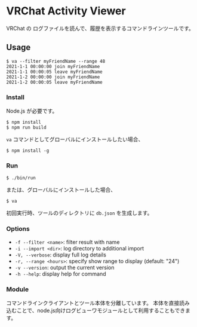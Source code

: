 # VRChat Activity Viewer

VRChat の ログファイルを読んで、履歴を表示するコマンドラインツールです。

## Usage

```
$ va --filter myFriendName --range 48
2021-1-1 00:00:00 join myFriendName
2021-1-1 00:00:05 leave myFriendName
2021-1-2 00:00:00 join myFriendName
2021-1-2 00:00:05 leave myFriendName
```

### Install

Node.js が必要です。

```
$ npm install
$ npm run build
```

`va` コマンドとしてグローバルにインストールしたい場合、

```
$ npm install -g
```

### Run

```
$ ./bin/run
```

または、グローバルにインストールした場合、

```
$ va
```

初回実行時、ツールのディレクトリに `db.json` を生成します。

### Options

* `-f --filter <name>`:
  filter result with name
* `-i --import <dir>`:
  log directory to additional import
* `-V, --verbose`:
  display full log details
* `-r, --range <hours>`:
  specify show range to display (default: "24")
* `-v --version`:
  output the current version
* `-h --help`:
  display help for command
  
### Module

コマンドラインクライアントとツール本体を分離しています。
本体を直接読み込むことで、node.js向けログビューワモジュールとして利用することもできます。
